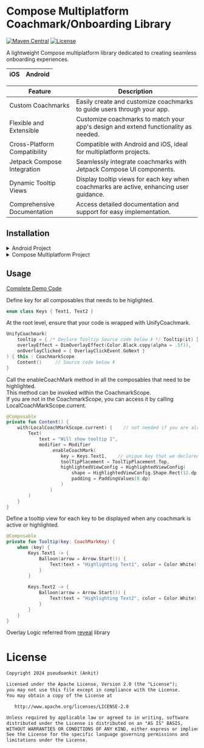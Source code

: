 # Compose Multiplatform Coachmark/Onboarding Library

[![Maven Central](https://maven-badges.herokuapp.com/maven-central/io.github.pseudoankit/coachmark/badge.svg)](https://maven-badges.herokuapp.com/maven-central/io.github.pseudoankit/coachmark)
<a href="https://opensource.org/licenses/Apache-2.0"><img alt="License" src="https://img.shields.io/badge/License-Apache%202.0-blue.svg"/></a>


A lightweight Compose multiplatform library dedicated to creating seamless onboarding experiences.

| iOS | Android |
|-|- |

| Feature                           | Description                                                                                 |
|----------------------------------|---------------------------------------------------------------------------------------------|
| Custom Coachmarks                | Easily create and customize coachmarks to guide users through your app.                     |
| Flexible and Extensible          | Customize coachmarks to match your app's design and extend functionality as needed.         |
| Cross-Platform Compatibility    | Compatible with Android and iOS, ideal for multiplatform projects.                         |
| Jetpack Compose Integration     | Seamlessly integrate coachmarks with Jetpack Compose UI components.                         |
| Dynamic Tooltip Views            | Display tooltip views for each key when coachmarks are active, enhancing user guidance.     |
| Comprehensive Documentation      | Access detailed documentation and support for easy implementation.                          |


## Installation

<details>
<summary>Android Project</summary>
  
<br>In your module's gradle
    
```kotlin
dependencies {
    implementation("io.github.pseudoankit:coachmark:<latest_version🔝>")
}
```
</details>

<details>
<summary>Compose Multiplatform Project</summary>
  
<br>In your shared module gradle
    
```kotlin
kotlin {
    sourceSets {
        val commonMain by getting {
            dependencies {
                implementation("io.github.pseudoankit:coachmark:<latest_version🔝>")
            }
        }
    }
}
```
</details>

## Usage

[Complete Demo Code](https://github.com/pseudoankit/coachmark/blob/master/coachmark/src/commonMain/kotlin/com/pseudoankit/coachmark/demo/UnifyCoachmarkDemo.kt)

Define key for all composables that needs to be higlighted.
```kotlin
enum class Keys { Text1, Text2 }
```

At the root level, ensure that your code is wrapped with UnifyCoachmark.
```kotlin
UnifyCoachmark(
    tooltip = { /* Declare Tooltip Source code below ⏬ */ Tooltip(it) },
    overlayEffect = DimOverlayEffect(Color.Black.copy(alpha = .5f)),
    onOverlayClicked = { OverlayClickEvent.GoNext }
) { this : CoachmarkScope
    Content()     // Source code below ⏬
}
```

Call the enableCoachMark method in all the composables that need to be highlighted. 
<br>This method can be invoked within the CoachmarkScope. 
<br>If you are not in the CoachmarkScope, you can access it by calling LocalCoachMarkScope.current.
```kotlin
@Composable
private fun Content() {
    with(LocalCoachMarkScope.current) {    // not needed if you are already in CoachmarkScope
        Text(
            text = "Will show tooltip 1",
            modifier = Modifier
                .enableCoachMark(
                    key = Keys.Text1,    // unique key that we declared above
                    toolTipPlacement = ToolTipPlacement.Top,
                    highlightedViewConfig = HighlightedViewConfig(
                        shape = HighlightedViewConfig.Shape.Rect(12.dp),
                        padding = PaddingValues(8.dp)
                    )
                )
        )
    }
}
```

Define a tooltip view for each key to be displayed when any coachmark is active or highlighted.
```kotlin
@Composable
private fun Tooltip(key: CoachMarkKey) {
    when (key) {
        Keys.Text1 -> {
            Balloon(arrow = Arrow.Start()) {
                Text(text = "Highlighting Text1", color = Color.White)
            }
        }
    
        Keys.Text2 -> {
            Balloon(arrow = Arrow.Start()) {
                Text(text = "Highlighting Text2", color = Color.White)
            }
        }
    }
}
```


Overlay Logic referred from <a href = "https://github.com/svenjacobs/reveal">reveal</a> library

# License
```xml
Copyright 2024 pseudoankit (Ankit)

Licensed under the Apache License, Version 2.0 (the "License");
you may not use this file except in compliance with the License.
You may obtain a copy of the License at

   http://www.apache.org/licenses/LICENSE-2.0

Unless required by applicable law or agreed to in writing, software
distributed under the License is distributed on an "AS IS" BASIS,
WITHOUT WARRANTIES OR CONDITIONS OF ANY KIND, either express or implied.
See the License for the specific language governing permissions and
limitations under the License.
```
